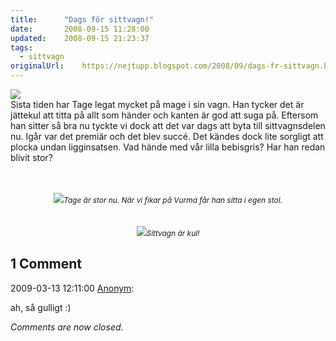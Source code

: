```yaml
---
title:		"Dags för sittvagn!"
date:		2008-09-15 11:28:00
updated:	2008-09-15 21:23:37
tags: 
  - sittvagn	
originalUrl:	https://nejtupp.blogspot.com/2008/09/dags-fr-sittvagn.html
---
```


<img src="../../../../img/_MG_7823_1024pix.jpg"><br>Sista tiden har Tage legat mycket på mage i sin vagn. Han tycker det är jättekul att titta på allt som händer och kanten är god att suga på. Eftersom han sitter så bra nu tyckte vi dock att det var dags att byta till sittvagnsdelen nu. Igår var det premiär och det blev succé. Det kändes dock lite sorgligt att plocka undan ligginsatsen. Vad hände med vår lilla bebisgris? Har han redan blivit stor?<br><br><br><div style="text-align: center;"><img src="../../../../img/_MG_7818_1024pix.jpg"><span style="font-size:85%;"><span style="font-style: italic;">Tage är stor nu. När vi fikar på Vurma får han sitta i egen stol.</span><br></span></div><br><br><div style="text-align: center;"><img src="../../../../img/_MG_7859_1024pix.jpg"><span style="font-size:85%;"><span style="font-style: italic;">Sittvagn är kul!</span><br></span></div>

<div class="comments">
	<div class="comments-header"><h2>1 Comment</h2></div>
	<div class="comments-body">
			<div class="comment" id="comment-1220385588205952483">
				<p class="comment-header">
					<date datetime="2009-03-13T12:11:00.000+01:00">2009-03-13 12:11:00</date> 
					<a href="undefined" rel="nofollow">Anonym</a>:
				</p>
				<div class="comment-content"><p>ah, så gulligt :)</p></div>
				<div class="comment-footer"></div>
			</div></div>
	<p class="comments-footer"><em>Comments are now closed.</em></p>
</div>